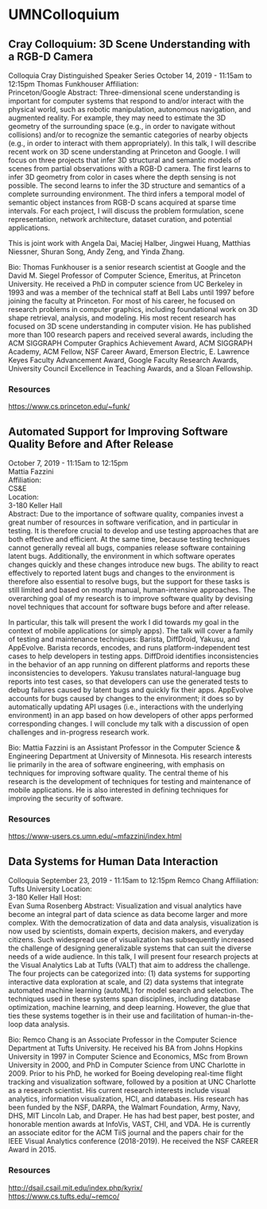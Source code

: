 # UMNColloquium

## Cray Colloquium: 3D Scene Understanding with a RGB-D Camera
Colloquia 
Cray Distinguished Speaker Series 
October 14, 2019 - 11:15am to 12:15pm 
Thomas Funkhouser 
Affiliation:  
Princeton/Google 
Abstract: Three-dimensional scene understanding is important for computer systems
that respond to and/or interact with the physical world, such as robotic
manipulation, autonomous navigation, and augmented reality.  For
example, they may need to estimate the 3D geometry of the surrounding
space (e.g., in order to navigate without collisions) and/or to
recognize the semantic categories of nearby objects (e.g., in order to
interact with them appropriately).   In this talk, I will describe
recent work on 3D scene understanding at Princeton and Google.   I will
focus on three projects that infer 3D structural and semantic models of
scenes from partial observations with a RGB-D camera.   The first learns
to infer 3D geometry from color in cases where the depth sensing is not
possible.  The second learns to infer the 3D structure and semantics of
a complete surrounding environment.  The third infers a temporal model
of semantic object instances from RGB-D scans acquired at sparse time
intervals.   For each project, I will discuss the problem formulation,
scene representation, network architecture, dataset curation, and
potential applications.

This is joint work with Angela Dai, Maciej Halber, Jingwei Huang,
Matthias Niessner, Shuran Song, Andy Zeng, and Yinda Zhang.


Bio: Thomas Funkhouser is a senior research scientist at Google and the David
M. Siegel Professor of Computer Science, Emeritus, at Princeton
University.  He received a PhD in computer science from UC Berkeley in
1993 and was a member of the technical staff at Bell Labs until 1997
before joining the faculty at Princeton.  For most of his career, he
focused on research problems in computer graphics, including
foundational work on 3D shape retrieval, analysis, and modeling.   His
most recent research has focused on 3D scene understanding in computer
vision.   He has published more than 100 research papers and received
several awards, including the ACM SIGGRAPH Computer Graphics Achievement
Award, ACM SIGGRAPH Academy, ACM Fellow, NSF Career Award, Emerson
Electric, E. Lawrence Keyes Faculty Advancement Award, Google Faculty
Research Awards, University Council Excellence in Teaching Awards, and a
Sloan Fellowship.
### Resources
https://www.cs.princeton.edu/~funk/  
## Automated Support for Improving Software Quality Before and After Release
October 7, 2019 - 11:15am to 12:15pm  
Mattia Fazzini  
Affiliation:  
CS&E  
Location:   
3-180 Keller Hall  
Abstract: Due to the importance of software quality, companies invest a great number of resources in software verification, and in particular in testing. It is therefore crucial to develop and use testing approaches that are both effective and efficient. At the same time, because testing techniques cannot generally reveal all bugs, companies release software containing latent bugs. Additionally, the environment in which software operates changes quickly and these changes introduce new bugs. The ability to react effectively to reported latent bugs and changes to the environment is therefore also essential to resolve bugs, but the support for these tasks is still limited and based on mostly manual, human-intensive approaches. The overarching goal of my research is to improve software quality by devising novel techniques that account for software bugs before and after release.  

In particular, this talk will present the work I did towards my goal in the context of mobile applications (or simply apps). The talk will cover a family of testing and maintenance techniques: Barista, DiffDroid, Yakusu, and AppEvolve. Barista records, encodes, and runs platform-independent test cases to help developers in testing apps. DiffDroid identifies inconsistencies in the behavior of an app running on different platforms and reports these inconsistencies to developers. Yakusu translates natural-language bug reports into test cases, so that developers can use the generated tests to debug failures caused by latent bugs and quickly fix their apps. AppEvolve accounts for bugs caused by changes to the environment; it does so by automatically updating API usages (i.e., interactions with the underlying environment) in an app based on how developers of other apps performed corresponding changes. I will conclude my talk with a discussion of open challenges and in-progress research work.  

Bio: Mattia Fazzini is an Assistant Professor in the Computer Science & Engineering Department at University of Minnesota. His research interests lie primarily in the area of software engineering, with emphasis on techniques for improving software quality. The central theme of his research is the development of techniques for testing and maintenance of mobile applications. He is also interested in defining techniques for improving the security of software.  
### Resources
https://www-users.cs.umn.edu/~mfazzini/index.html  

## Data Systems for Human Data Interaction
Colloquia 
September 23, 2019 - 11:15am to 12:15pm 
Remco Chang 
Affiliation:  
Tufts University 
Location:   
3-180 Keller Hall
Host:  
Evan Suma Rosenberg 
Abstract: Visualization and visual analytics have become an integral part of data science as data become larger and more complex. With the democratization of data and data analysis, visualization is now used by scientists, domain experts, decision makers, and everyday citizens. Such widespread use of visualization has subsequently increased the challenge of designing generalizable systems that can suit the diverse needs of a wide audience. In this talk, I will present four research projects at the Visual Analytics Lab at Tufts (VALT) that aim to address the challenge. The four projects can be categorized into: (1) data systems for supporting interactive data exploration at scale, and (2) data systems that integrate automated machine learning (autoML) for model search and selection. The techniques used in these systems span disciplines, including database optimization, machine learning, and deep learning. However, the glue that ties these systems together is in their use and facilitation of human-in-the-loop data analysis.
 
Bio: Remco Chang is an Associate Professor in the Computer Science Department at Tufts University. He received his BA from Johns Hopkins University in 1997 in Computer Science and Economics, MSc from Brown University in 2000, and PhD in Computer Science from UNC Charlotte in 2009. Prior to his PhD, he worked for Boeing developing real-time flight tracking and visualization software, followed by a position at UNC Charlotte as a research scientist. His current research interests include visual analytics, information visualization, HCI, and databases. His research has been funded by the NSF, DARPA, the Walmart Foundation, Army, Navy, DHS, MIT Lincoln Lab, and Draper. He has had best paper, best poster, and honorable mention awards at InfoVis, VAST, CHI, and VDA. He is currently an associate editor for the ACM TiiS journal and the papers chair for the IEEE Visual Analytics conference (2018-2019). He received the NSF CAREER Award in 2015.

### Resources
http://dsail.csail.mit.edu/index.php/kyrix/  
https://www.cs.tufts.edu/~remco/

